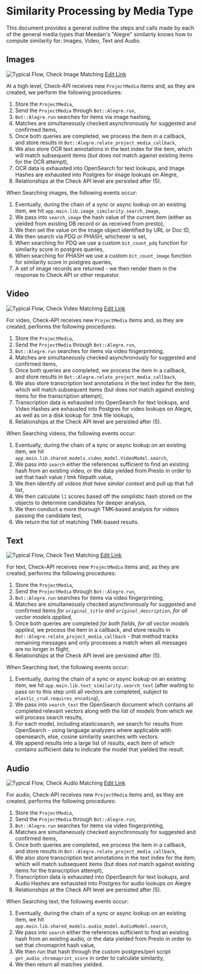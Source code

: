 # Similarity Processing by Media Type

This document provides a general outline the steps and calls made by each of the general media types that Meedan's "Alegre" similairty knows how to compute similarity for: Images, Video, Text and Audio.

## Images

![Typical Flow, Check Image Matching](img/alegre-image-flow.png?raw=true "Typical Flow, Check Image Matching")
[Edit Link](https://docs.google.com/drawings/d/1jXgbM_06rlpPeip1vxUKpiRYyhumrkFlr-2EC3qBxHg/edit)

At a high level, Check-API receives new `ProjectMedia` items and, as they are created, we perform the following procedures:

1. Store the `ProjectMedia`,
2. Send the `ProjectMedia` through `Bot::Alegre.run`,
3. `Bot::Alegre.run` searches for items via image hashing,
4. Matches are simultaneously checked asynchronously for suggested and confirmed items,
5. Once both queries are completed, we process the item in a callback, and store results in `Bot::Alegre.relate_project_media_callback`,
6. We also store OCR text annotations in the text index for the item, which will match subsequent items (but does *not* match against existing items for the OCR attempt),
7. OCR data is exhausted into OpenSearch for text lookups, and Image Hashes are exhausted into Postgres for image lookups on Alegre,
8. Relationships at the Check API level are persisted after (5).

When Searching images, the following events occur:

1. Eventually, during the chain of a sync or async lookup on an existing item, we hit `app.main.lib.image_similarity.search_image`,
2. We pass into `search_image` the hash value of the current item (either as yielded from existing DB record or as received from presto),
3. We then set the value on the image object identified by URL or Doc ID,
4. We then search via PDQ or PHASH, whichever is set,
5. When searching for PDQ we use a custom `bit_count_pdq` function for similarity score in postgres queries,
6. When searching for PHASH we use a custom `bit_count_image` function for similarity score in postgres queries,
7. A set of image records are returned - we then render them in the response to Check API or other requestor.


## Video

![Typical Flow, Check Video Matching](img/alegre-video-flow.png?raw=true "Typical Flow, Check Video Matching")
[Edit Link](https://docs.google.com/drawings/d/1HQTwHmkhzp-J742-QAowfYMNaYoALYTPwOTA-PASHnk/edit)

For video, Check-API receives new `ProjectMedia` items and, as they are created, performs the following procedures:

1. Store the `ProjectMedia`,
2. Send the `ProjectMedia` through `Bot::Alegre.run`,
3. `Bot::Alegre.run` searches for items via video fingerprinting,
4. Matches are simultaneously checked asynchronously for suggested and confirmed items,
5. Once both queries are completed, we process the item in a callback, and store results in `Bot::Alegre.relate_project_media_callback`,
6. We also store transcription text annotations in the text index for the item, which will match subsequent items (but does *not* match against existing items for the transcription attempt),
7. Transcription data is exhausted into OpenSearch for text lookups, and Video Hashes are exhausted into Postgres for video lookups on Alegre, as well as on a disk lookup for .tmk file lookups,
8. Relationships at the Check API level are persisted after (5).

When Searching videos, the following events occur:

1. Eventually, during the chain of a sync or async lookup on an existing item, we hit `app.main.lib.shared_models.video_model.VideoModel.search`,
2. We pass into `search` either the references sufficient to find an existing hash from an existing video, or the data yielded from Presto in order to set that hash value / tmk filepath value,
3. We then identify *all videos that have similar context* and pull up that full list,
4. We then calculate `l1` scores based off the simplistic hash stored on the objects to determine candidates for deeper analysis,
5. We then conduct a more thorough TMK-based analysis for videos passing the candidate test,
6. We return the list of matching TMK-based results.

## Text

![Typical Flow, Check Text Matching](img/alegre-text-flow.png?raw=true "Typical Flow, Check Text Matching")
[Edit Link](https://docs.google.com/drawings/d/12WljT8-qsUi8xG584clD_eV1ABOcB6CqkMX0eAxSPrE/edit)

For text, Check-API receives new `ProjectMedia` items and, as they are created, performs the following procedures:

1. Store the `ProjectMedia`,
2. Send the `ProjectMedia` through `Bot::Alegre.run`,
3. `Bot::Alegre.run` searches for items via video fingerprinting,
4. Matches are simultaneously checked asynchronously for suggested and confirmed items *for `original_title` and `original_description`*, *for all vector models applied*,
5. Once both queries are completed *for both fields*, *for all vector models applied*, we process the item in a callback, and store results in `Bot::Alegre.relate_project_media_callback` - that method tracks remaining messages and only processes a match when all messages are no longer in flight,
6. Relationships at the Check API level are persisted after (5).

When Searching text, the following events occur:

1. Eventually, during the chain of a sync or async lookup on an existing item, we hit `app.main.lib.text_similarity.search_text` (after waiting to pass on to this step until all vectors are completed, subject to `elastic_crud.requires_encoding`),
2. We pass into `search_text` the OpenSearch document which contains all completed relevant vectors along with the list of models from which we will process search results,
3. For each model, including elasticsearch, we search for results from OpenSearch - using language analyzers where applicable with opensearch, else, cosine similarity searches with vectors.
4. We append results into a large list of results, each item of which contains sufficient data to indicate the model that yielded the result.

## Audio

![Typical Flow, Check Audio Matching](img/alegre-audio-flow.png?raw=true "Typical Flow, Check Audio Matching")
[Edit Link](https://docs.google.com/drawings/d/1YwWJMgPxAlonCdq4M5RWaSOzSSucwHkg7EWTggWOhw8/edit)

For audio, Check-API receives new `ProjectMedia` items and, as they are created, performs the following procedures:

1. Store the `ProjectMedia`,
2. Send the `ProjectMedia` through `Bot::Alegre.run`,
3. `Bot::Alegre.run` searches for items via video fingerprinting,
4. Matches are simultaneously checked asynchronously for suggested and confirmed items,
5. Once both queries are completed, we process the item in a callback, and store results in `Bot::Alegre.relate_project_media_callback`,
6. We also store transcription text annotations in the text index for the item, which will match subsequent items (but does *not* match against existing items for the transcription attempt),
7. Transcription data is exhausted into OpenSearch for text lookups, and Audio Hashes are exhausted into Postgres for audio lookups on Alegre
8. Relationships at the Check API level are persisted after (5).

When Searching text, the following events occur:

1. Eventually, during the chain of a sync or async lookup on an existing item, we hit `app.main.lib.shared_models.audio_model.AudioModel.search`,
2. We pass into `search` either the references sufficient to find an existing hash from an existing audio, or the data yielded from Presto in order to set that chromaprint hash value,
3. We then run that hash through the custom postgres/perl script `get_audio_chromaprint_score` in order to calculate similarity,
4. We then return all matches yielded.

